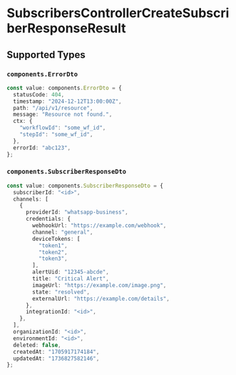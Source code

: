 # SubscribersControllerCreateSubscriberResponseResult


## Supported Types

### `components.ErrorDto`

```typescript
const value: components.ErrorDto = {
  statusCode: 404,
  timestamp: "2024-12-12T13:00:00Z",
  path: "/api/v1/resource",
  message: "Resource not found.",
  ctx: {
    "workflowId": "some_wf_id",
    "stepId": "some_wf_id",
  },
  errorId: "abc123",
};
```

### `components.SubscriberResponseDto`

```typescript
const value: components.SubscriberResponseDto = {
  subscriberId: "<id>",
  channels: [
    {
      providerId: "whatsapp-business",
      credentials: {
        webhookUrl: "https://example.com/webhook",
        channel: "general",
        deviceTokens: [
          "token1",
          "token2",
          "token3",
        ],
        alertUid: "12345-abcde",
        title: "Critical Alert",
        imageUrl: "https://example.com/image.png",
        state: "resolved",
        externalUrl: "https://example.com/details",
      },
      integrationId: "<id>",
    },
  ],
  organizationId: "<id>",
  environmentId: "<id>",
  deleted: false,
  createdAt: "1705917174184",
  updatedAt: "1736827582146",
};
```

